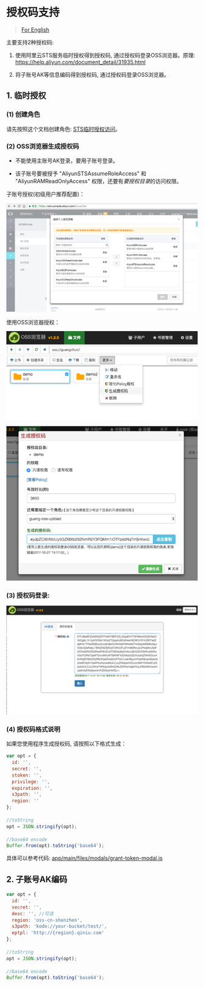 # 授权码支持

> [For English](en-authToken.md)

主要支持2种授权码:

1. 使用阿里云STS服务临时授权得到授权码, 通过授权码登录OSS浏览器。原理: https://help.aliyun.com/document_detail/31935.html

2. 将子账号AK等信息编码得到授权码, 通过授权码登录OSS浏览器。


## 1. 临时授权

### (1) 创建角色

请先按照这个文档创建角色: [STS临时授权访问](https://help.aliyun.com/document_detail/31935.html)。

### (2) OSS浏览器生成授权码

* 不能使用主账号AK登录，要用子账号登录。

* 该子账号要被授予 "AliyunSTSAssumeRoleAccess" 和 "AliyunRAMReadOnlyAccess" 权限，还要有*要授权目录*的访问权限。


子账号授权(初级用户推荐配置)：

![](../preview/genToken1.png)

使用OSS浏览器授权：

![](../preview/genToken2.png)

![](../preview/genToken3.png)

### (3) 授权码登录:

![](../preview/token-login.png)

### (4) 授权码格式说明

如果您使用程序生成授权码, 请按照以下格式生成：

```javascript
var opt = {
  id: '',
  secret: '',
  stoken: '',
  privilege: '',
  expiration: '',
  s3path: '',
  region: ''
};

//toString
opt = JSON.stringify(opt);

//base64 encode
Buffer.from(opt).toString('base64');
```

具体可以参考代码: [app/main/files/modals/grant-token-modal.js](app/main/files/modals/grant-token-modal.js)


## 2. 子账号AK编码


```javascript
var opt = {
  id: '',
  secret: '',
  desc: '', //可选
  region: 'oss-cn-shenzhen',
  s3path: 'kodo://your-bucket/test/',  
  eptpl: 'http://{region}.qiniu.com'
};

//toString
opt = JSON.stringify(opt);

//base64 encode
Buffer.from(opt).toString('base64');
```
